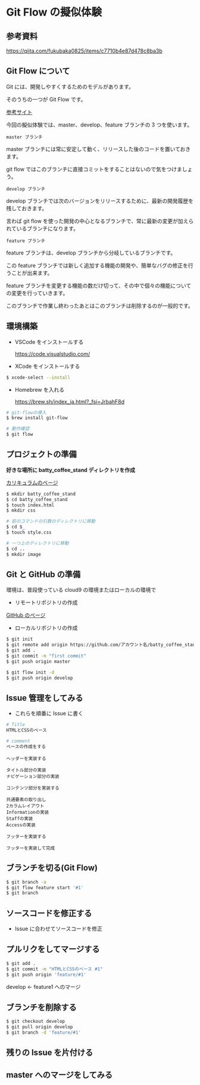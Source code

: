 # Git Flow の擬似体験

## 参考資料

https://qiita.com/fukubaka0825/items/c7710b4e87d478c8ba3b

## Git Flow について

Git には、開発しやすくするためのモデルがあります。

そのうちの一つが Git Flow です。

[参考サイト](https://www.sejuku.net/blog/74224)

今回の擬似体験では、master、develop、feature ブランチの 3 つを使います。

`master ブランチ`

master ブランチには常に安定して動く、リリースした後のコードを置いておきます。

git flow ではこのブランチに直接コミットをすることはないので気をつけましょう。

`develop ブランチ`

develop ブランチでは次のバージョンをリリースするために、最新の開発履歴を残しておきます。

言わば git flow を使った開発の中心となるブランチで、常に最新の変更が加えられているブランチになります。

`feature ブランチ`

feature ブランチは、develop ブランチから分岐しているブランチです。

この feature ブランチでは新しく追加する機能の開発や、簡単なバグの修正を行うことが出来ます。

feature ブランチを変更する機能の数だけ切って、その中で個々の機能についての変更を行っていきます。

このブランチで作業し終わったあとはこのブランチは削除するのが一般的です。

## 環境構築

- VSCode をインストールする

  https://code.visualstudio.com/

- XCode をインストールする

```zsh
$ xcode-select --install
```

- Homebrew を入れる

  https://brew.sh/index_ja.html?_fsi=JrbahF8d

```zsh
# git-flowの導入
$ brew install git-flow

# 動作確認
$ git flow
```

## プロジェクトの準備

**好きな場所に batty_coffee_stand ディレクトリを作成**

[カリキュラムのページ](https://tech-boost.jp/common/books/344)

```zsh
$ mkdir batty_coffee_stand
$ cd batty_coffee_stand
$ touch index.html
$ mkdir css

# 前のコマンドの引数のディレクトリに移動
$ cd $_
$ touch style.css

# 一つ上のディレクトリに移動
$ cd ..
$ mkdir image

```

## Git と GitHub の準備

環境は、普段使っている cloud9 の環境またはローカルの環境で

- リモートリポジトリの作成

[GitHub のページ](https://github.com/)

- ローカルリポジトリの作成

```zsh
$ git init
$ git remote add origin https://github.com/アカウント名/batty_coffee_stand.git
$ git add .
$ git commit -m "first commit"
$ git push origin master
```

```zsh
$ git flow init -d
$ git push origin develop
```

## Issue 管理をしてみる

- これらを順番に Issue に書く

```zsh
# Title
HTMLとCSSのベース

# comment
ベースの作成をする
```

```
ヘッダーを実装する

タイトル部分の実装
ナビゲーション部分の実装
```

```
コンテンツ部分を実装する

共通要素の取り出し
2カラムレイアウト
Informationの実装
Staffの実装
Accessの実装
```

```
フッターを実装する

フッターを実装して完成
```

## ブランチを切る(Git Flow)

```zsh
$ git branch -a
$ git flow feature start '#1'
$ git branch
```

## ソースコードを修正する

- Issue に合わせてソースコードを修正

## プルリクをしてマージする

```zsh
$ git add .
$ git commit -m "HTMLとCSSのベース #1"
$ git push origin 'feature/#1'
```

develop <- feature1 へのマージ

## ブランチを削除する

```zsh
$ git checkout develop
$ git pull origin develop
$ git branch -d 'feature/#1'
```

## 残りの Issue を片付ける

## master へのマージをしてみる
